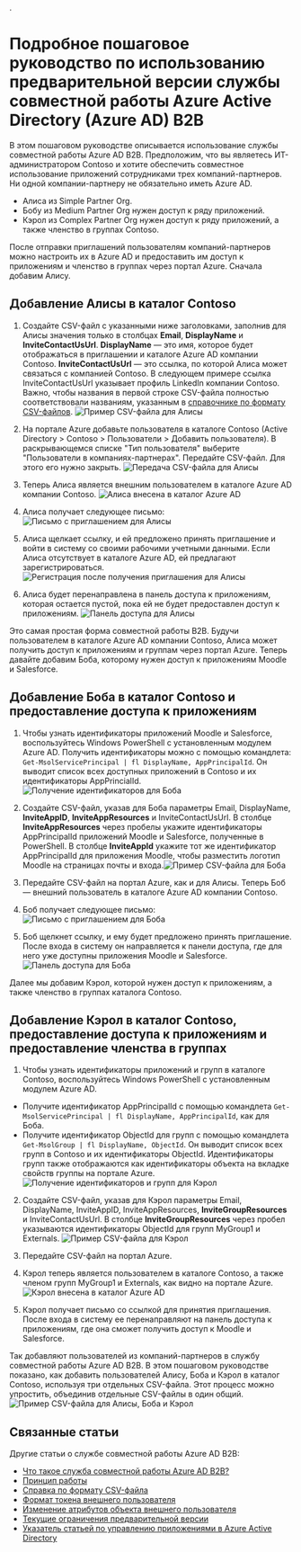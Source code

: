 .<properties
   pageTitle="Подробное пошаговое руководство по использованию предварительной версии службы совместной работы Azure Active Directory (Azure AD) B2B | Microsoft Azure"
   description="Служба совместной работы Azure Active Directory B2B поддерживает взаимодействие между компаниями, позволяя предоставлять бизнес-партнерам выборочный доступ к вашим корпоративным приложениям."
   services="active-directory"
   documentationCenter=""
   authors="viv-liu"
   manager="cliffdi"
   editor=""
   tags=""/>

<tags
   ms.service="active-directory"
   ms.devlang="NA"
   ms.topic="get-started-article"
   ms.tgt_pltfrm="NA"
   ms.workload="identity"
   ms.date="05/09/2016"
   ms.author="viviali"/>

# Подробное пошаговое руководство по использованию предварительной версии службы совместной работы Azure Active Directory (Azure AD) B2B

В этом пошаговом руководстве описывается использование службы совместной работы Azure AD B2B. Предположим, что вы являетесь ИТ-администратором Contoso и хотите обеспечить совместное использование приложений сотрудниками трех компаний-партнеров. Ни одной компании-партнеру не обязательно иметь Azure AD.

- Алиса из Simple Partner Org.
- Бобу из Medium Partner Org нужен доступ к ряду приложений.
- Кэрол из Complex Partner Org нужен доступ к ряду приложений, а также членство в группах Contoso.

После отправки приглашений пользователям компаний-партнеров можно настроить их в Azure AD и предоставить им доступ к приложениям и членство в группах через портал Azure. Сначала добавим Алису.

## Добавление Алисы в каталог Contoso
1. Создайте CSV-файл с указанными ниже заголовками, заполнив для Алисы значения только в столбцах **Email**, **DisplayName** и **InviteContactUsUrl**. **DisplayName** — это имя, которое будет отображаться в приглашении и каталоге Azure AD компании Contoso. **InviteContactUsUrl** — это ссылка, по которой Алиса может связаться с компанией Contoso. В следующем примере ссылка InviteContactUsUrl указывает профиль LinkedIn компании Contoso. Важно, чтобы названия в первой строке CSV-файла полностью соответствовали названиям, указанным в [справочнике по формату CSV-файлов](active-directory-b2b-references-csv-file-format.md). ![Пример CSV-файла для Алисы](./media/active-directory-b2b-detailed-walkthrough/AliceCSV.png)

2. На портале Azure добавьте пользователя в каталоге Contoso (Active Directory > Contoso > Пользователи > Добавить пользователя). В раскрывающемся списке "Тип пользователя" выберите "Пользователи в компаниях-партнерах". Передайте CSV-файл. Для этого его нужно закрыть. ![Передача CSV-файла для Алисы](./media/active-directory-b2b-detailed-walkthrough/AliceUpload.png)

3. Теперь Алиса является внешним пользователем в каталоге Azure AD компании Contoso. ![Алиса внесена в каталог Azure AD](./media/active-directory-b2b-detailed-walkthrough/AliceInAD.png)

4. Алиса получает следующее письмо: ![Письмо с приглашением для Алисы](./media/active-directory-b2b-detailed-walkthrough/AliceEmail.png)

5. Алиса щелкает ссылку, и ей предложено принять приглашение и войти в систему со своими рабочими учетными данными. Если Алиса отсутствует в каталоге Azure AD, ей предлагают зарегистрироваться. ![Регистрация после получения приглашения для Алисы](./media/active-directory-b2b-detailed-walkthrough/AliceSignUp.png)

6. Алиса будет перенаправлена в панель доступа к приложениям, которая остается пустой, пока ей не будет предоставлен доступ к приложениям. ![Панель доступа для Алисы](./media/active-directory-b2b-detailed-walkthrough/AliceAccessPanel.png)

Это самая простая форма совместной работы B2B. Будучи пользователем в каталоге Azure AD компании Contoso, Алиса может получить доступ к приложениям и группам через портал Azure. Теперь давайте добавим Боба, которому нужен доступ к приложениям Moodle и Salesforce.

## Добавление Боба в каталог Contoso и предоставление доступа к приложениям
1. Чтобы узнать идентификаторы приложений Moodle и Salesforce, воспользуйтесь Windows PowerShell с установленным модулем Azure AD. Получить идентификаторы можно с помощью командлета: `Get-MsolServicePrincipal | fl DisplayName, AppPrincipalId`. Он выводит список всех доступных приложений в Contoso и их идентификаторы AppPrincialId. ![Получение идентификаторов для Боба](./media/active-directory-b2b-detailed-walkthrough/BobPowerShell.png)

2. Создайте CSV-файл, указав для Боба параметры Email, DisplayName, **InviteAppID**, **InviteAppResources** и InviteContactUsUrl. В столбце **InviteAppResources** через пробелы укажите идентификаторы AppPrincipalId приложений Moodle и Salesforce, полученные в PowerShell. В столбце **InviteAppId** укажите тот же идентификатор AppPrincipalId для приложения Moodle, чтобы разместить логотип Moodle на страницах почты и входа.![Пример CSV-файла для Боба](./media/active-directory-b2b-detailed-walkthrough/BobCSV.png)

3. Передайте CSV-файл на портал Azure, как и для Алисы. Теперь Боб — внешний пользователь в каталоге Azure AD компании Contoso.

4. Боб получает следующее письмо: ![Письмо с приглашением для Боба](./media/active-directory-b2b-detailed-walkthrough/BobEmail.png)

5. Боб щелкнет ссылку, и ему будет предложено принять приглашение. После входа в систему он направляется к панели доступа, где для него уже доступны приложения Moodle и Salesforce. ![Панель доступа для Боба](./media/active-directory-b2b-detailed-walkthrough/BobAccessPanel.png)

Далее мы добавим Кэрол, которой нужен доступ к приложениям, а также членство в группах каталога Contoso.

## Добавление Кэрол в каталог Contoso, предоставление доступа к приложениям и предоставление членства в группах

1. Чтобы узнать идентификаторы приложений и групп в каталоге Contoso, воспользуйтесь Windows PowerShell с установленным модулем Azure AD.
 - Получите идентификатор AppPrincipalId с помощью командлета `Get-MsolServicePrincipal | fl DisplayName, AppPrincipalId`, как для Боба.
 - Получите идентификатор ObjectId для групп с помощью командлета `Get-MsolGroup | fl DisplayName, ObjectId`. Он выводит список всех групп в Contoso и их идентификаторы ObjectId. Идентификаторы групп также отображаются как идентификаторы объекта на вкладке свойств группы на портале Azure. ![Получение идентификаторов и групп для Кэрол](./media/active-directory-b2b-detailed-walkthrough/CarolPowerShell.png)

2. Создайте CSV-файл, указав для Кэрол параметры Email, DisplayName, InviteAppID, InviteAppResources, **InviteGroupResources** и InviteContactUsUrl. В столбце **InviteGroupResources** через пробел указываются идентификаторы ObjectId для групп MyGroup1 и Externals. ![Пример CSV-файла для Кэрол](./media/active-directory-b2b-detailed-walkthrough/CarolCSV.png)

3. Передайте CSV-файл на портал Azure.

4. Кэрол теперь является пользователем в каталоге Contoso, а также членом групп MyGroup1 и Externals, как видно на портале Azure. ![Кэрол внесена в каталог Azure AD](./media/active-directory-b2b-detailed-walkthrough/CarolGroup.png)

5. Кэрол получает письмо со ссылкой для принятия приглашения. После входа в систему ее перенаправляют на панель доступа к приложениям, где она сможет получить доступ к Moodle и Salesforce.

Так добавляют пользователей из компаний-партнеров в службу совместной работы Azure AD B2B. В этом пошаговом руководстве показано, как добавить пользователей Алису, Боба и Кэрол в каталог Contoso, используя три отдельных CSV-файла. Этот процесс можно упростить, объединив отдельные CSV-файлы в один общий. ![Пример CSV-файла для Алисы, Боба и Кэрол](./media/active-directory-b2b-detailed-walkthrough/CombinedCSV.png)

## Связанные статьи
Другие статьи о службе совместной работы Azure AD B2B:

- [Что такое служба совместной работы Azure AD B2B?](active-directory-b2b-what-is-azure-ad-b2b.md)
- [Принцип работы](active-directory-b2b-how-it-works.md)
- [Справка по формату CSV-файла](active-directory-b2b-references-csv-file-format.md)
- [Формат токена внешнего пользователя](active-directory-b2b-references-external-user-token-format.md)
- [Изменение атрибутов объекта внешнего пользователя](active-directory-b2b-references-external-user-object-attribute-changes.md)
- [Текущие ограничения предварительной версии](active-directory-b2b-current-preview-limitations.md)
- [Указатель статьей по управлению приложениями в Azure Active Directory](active-directory-apps-index.md)

<!---HONumber=AcomDC_0831_2016-->